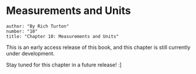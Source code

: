 # Measurements and Units
```metadata
author: "By Rich Turton"
number: "10"
title: "Chapter 10: Measurements and Units"
```

This is an early access release of this book, and this chapter is still currently under development.

Stay tuned for this chapter in a future release! :]